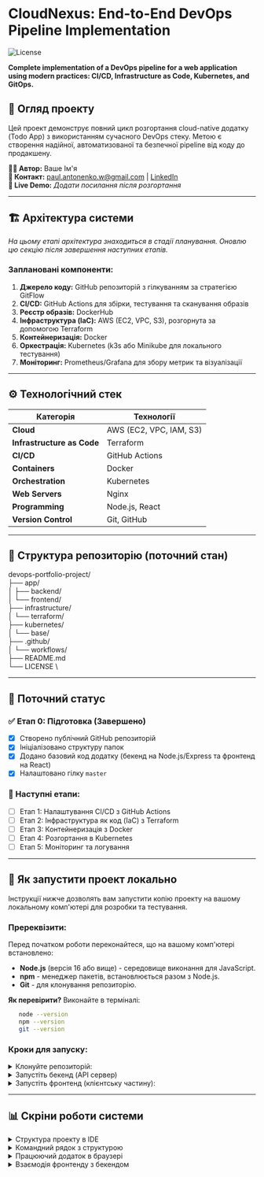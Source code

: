 # CloudNexus: End-to-End DevOps Pipeline Implementation

![License](https://img.shields.io/badge/License-MIT-green.svg?style=flat-square)

**Complete implementation of a DevOps pipeline for a web application using modern practices: CI/CD, Infrastructure as Code, Kubernetes, and GitOps.**

## 📖 Огляд проекту

Цей проект демонструє повний цикл розгортання cloud-native додатку (Todo App) з використанням сучасного DevOps стеку. Метою є створення надійної, автоматизованої та безпечної pipeline від коду до продакшену.

**👨‍💻 Автор:** Ваше Ім'я \
**📧 Контакт:** [paul.antonenko.w@gmail.com](paul.antonenko.w@gmail.com) | [LinkedIn](https://www.linkedin.com/in/pavlo-antonenko/) \
**🚀 Live Demo:** _Додати посилання після розгортання_

---

## 🏗 Архітектура системи

_На цьому етапі архітектура знаходиться в стадії планування. Оновлю цю секцію після завершення наступних етапів._

### Заплановані компоненти:
1. **Джерело коду:** GitHub репозиторій з гілкуванням за стратегією GitFlow
2. **CI/CD:** GitHub Actions для збірки, тестування та сканування образів
3. **Реєстр образів:** DockerHub
4. **Інфраструктура (IaC):** AWS (EC2, VPC, S3), розгорнута за допомогою Terraform
5. **Контейнеризація:** Docker
6. **Оркестрація:** Kubernetes (k3s або Minikube для локального тестування)
7. **Моніторинг:** Prometheus/Grafana для збору метрик та візуалізації

---

## ⚙️ Технологічний стек

| Категорія | Технології |
|-----------|------------|
| **Cloud** | AWS (EC2, VPC, IAM, S3) |
| **Infrastructure as Code** | Terraform |
| **CI/CD** | GitHub Actions |
| **Containers** | Docker |
| **Orchestration** | Kubernetes |
| **Web Servers** | Nginx |
| **Programming** | Node.js, React |
| **Version Control** | Git, GitHub |

---

## 📂 Структура репозиторію (поточний стан)

devops-portfolio-project/ \
├── app/ \
│   ├── backend/ \
│   └── frontend/ \
├── infrastructure/ \
│   └── terraform/ \
├── kubernetes/ \
│   └── base/ \
├── .github/ \
│   └── workflows/ \
├── README.md \
└── LICENSE \

---

## 🚀 Поточний статус

### ✅ Етап 0: Підготовка (Завершено)
- [x] Створено публічний GitHub репозиторій
- [x] Ініціалізовано структуру папок
- [x] Додано базовий код додатку (бекенд на Node.js/Express та фронтенд на React)
- [x] Налаштовано гілку `master`

### 🔄 Наступні етапи:
- [ ] Етап 1: Налаштування CI/CD з GitHub Actions
- [ ] Етап 2: Інфраструктура як код (IaC) з Terraform
- [ ] Етап 3: Контейнеризація з Docker
- [ ] Етап 4: Розгортання в Kubernetes
- [ ] Етап 5: Моніторинг та логування

---

## 🚀 Як запустити проект локально

Інструкції нижче дозволять вам запустити копію проекту на вашому локальному комп'ютері для розробки та тестування.

### Пререквізити:

Перед початком роботи переконайтеся, що на вашому комп'ютері встановлено:
*   **Node.js** (версія 16 або вище) - середовище виконання для JavaScript.
*   **npm** - менеджер пакетів, встановлюється разом з Node.js.
*   **Git** - для клонування репозиторію.

**Як перевірити?** Виконайте в терміналі:
```bash
   node --version
   npm --version
   git --version
```
### Кроки для запуску:
<details>
<summary>Клонуйте репозиторій:</summary>
  
```bash
   git clone https://github.com/ваш-юзернейм/ваш-репозиторій.git
   cd ваш-репозиторій
```
</details>
<details>
<summary>Запустіть бекенд (API сервер)</summary>
+ Відкрийте термінал і перейдіть в папку бекенду:

```bash
   cd app/backend
```
+ Встановіть залежності:

```bash
  npm install
```
+ Запустіть сервер:

```bash
  npm run dev
```
+ Сервер запуститься на порту `3000`:`http://localhost:3000`
</details>
<details>
<summary>Запустіть фронтенд (клієнтську частину):</summary>
+ Відкрийте новий термінал (щоб не зупиняти бекенд) і перейдіть в папку фронтенду:

```bash
  cd app/frontend
```
+ Встановіть залежності:

```bash
  npm install
```
+ Запустіть клієнт:

```bash
  npm run dev
```
+ Додаток автоматично відкриється в браузері на порту `5173`:`http://localhost:5173`
</details>

---

## 📊 Скріни роботи системи

<details>
<summary>Структура проекту в IDE</summary>
![Project Structure in IDE](docs/images/stage-0-ide-structure.png)
*Створена структура папок відповідає плану. Видно папки `app/backend`, `app/frontend`, `infrastructure/` та інші.*
</details>

<details>
<summary>Командний рядок з структурою</summary>
![Terminal Tree Command](docs/images/stage-0-terminal-tree.png)
*Вивід команди `tree`, що підтверджує логічну організацію файлів проекту.*
</details>

<details>
<summary>Працюючий додаток в браузері</summary>
![Local Application Running](docs/images/stage-0-app-running.png)
*Frontend-додаток (React) успішно запущено на `localhost:3000` і взаємодіє з бекендом (Node.js).*
</details>

<details>
<summary>Взаємодія фронтенду з бекендом</summary>
![Browser Network Tab](docs/images/stage-0-network-requests.png)
*Вкладка "Мережа" в інструментах розробника браузера показує успішні HTTP-запити з фронтенду на бекенд-API.*
</details>
